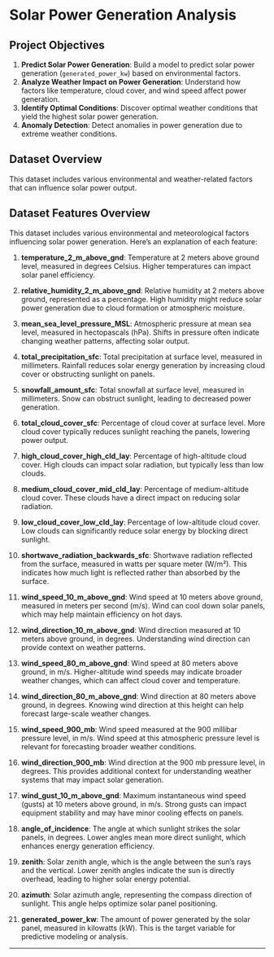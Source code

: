# Solar Power Generation Analysis

## Project Objectives
1. **Predict Solar Power Generation**: Build a model to predict solar power generation (`generated_power_kw`) based on environmental factors.
2. **Analyze Weather Impact on Power Generation**: Understand how factors like temperature, cloud cover, and wind speed affect power generation.
3. **Identify Optimal Conditions**: Discover optimal weather conditions that yield the highest solar power generation.
4. **Anomaly Detection**: Detect anomalies in power generation due to extreme weather conditions.

## Dataset Overview
This dataset includes various environmental and weather-related factors that can influence solar power output.


## Dataset Features Overview

This dataset includes various environmental and meteorological factors influencing solar power generation. Here’s an explanation of each feature:

1. **temperature_2_m_above_gnd**: Temperature at 2 meters above ground level, measured in degrees Celsius. Higher temperatures can impact solar panel efficiency.

2. **relative_humidity_2_m_above_gnd**: Relative humidity at 2 meters above ground, represented as a percentage. High humidity might reduce solar power generation due to cloud formation or atmospheric moisture.

3. **mean_sea_level_pressure_MSL**: Atmospheric pressure at mean sea level, measured in hectopascals (hPa). Shifts in pressure often indicate changing weather patterns, affecting solar output.

4. **total_precipitation_sfc**: Total precipitation at surface level, measured in millimeters. Rainfall reduces solar energy generation by increasing cloud cover or obstructing sunlight on panels.

5. **snowfall_amount_sfc**: Total snowfall at surface level, measured in millimeters. Snow can obstruct sunlight, leading to decreased power generation.

6. **total_cloud_cover_sfc**: Percentage of cloud cover at surface level. More cloud cover typically reduces sunlight reaching the panels, lowering power output.

7. **high_cloud_cover_high_cld_lay**: Percentage of high-altitude cloud cover. High clouds can impact solar radiation, but typically less than low clouds.

8. **medium_cloud_cover_mid_cld_lay**: Percentage of medium-altitude cloud cover. These clouds have a direct impact on reducing solar radiation.

9. **low_cloud_cover_low_cld_lay**: Percentage of low-altitude cloud cover. Low clouds can significantly reduce solar energy by blocking direct sunlight.

10. **shortwave_radiation_backwards_sfc**: Shortwave radiation reflected from the surface, measured in watts per square meter (W/m²). This indicates how much light is reflected rather than absorbed by the surface.

11. **wind_speed_10_m_above_gnd**: Wind speed at 10 meters above ground, measured in meters per second (m/s). Wind can cool down solar panels, which may help maintain efficiency on hot days.

12. **wind_direction_10_m_above_gnd**: Wind direction measured at 10 meters above ground, in degrees. Understanding wind direction can provide context on weather patterns.

13. **wind_speed_80_m_above_gnd**: Wind speed at 80 meters above ground, in m/s. Higher-altitude wind speeds may indicate broader weather changes, which can affect cloud cover and temperature.

14. **wind_direction_80_m_above_gnd**: Wind direction at 80 meters above ground, in degrees. Knowing wind direction at this height can help forecast large-scale weather changes.

15. **wind_speed_900_mb**: Wind speed measured at the 900 millibar pressure level, in m/s. Wind speed at this atmospheric pressure level is relevant for forecasting broader weather conditions.

16. **wind_direction_900_mb**: Wind direction at the 900 mb pressure level, in degrees. This provides additional context for understanding weather systems that may impact solar generation.

17. **wind_gust_10_m_above_gnd**: Maximum instantaneous wind speed (gusts) at 10 meters above ground, in m/s. Strong gusts can impact equipment stability and may have minor cooling effects on panels.

18. **angle_of_incidence**: The angle at which sunlight strikes the solar panels, in degrees. Lower angles mean more direct sunlight, which enhances energy generation efficiency.

19. **zenith**: Solar zenith angle, which is the angle between the sun’s rays and the vertical. Lower zenith angles indicate the sun is directly overhead, leading to higher solar energy potential.

20. **azimuth**: Solar azimuth angle, representing the compass direction of sunlight. This angle helps optimize solar panel positioning.

21. **generated_power_kw**: The amount of power generated by the solar panel, measured in kilowatts (kW). This is the target variable for predictive modeling or analysis.

---
